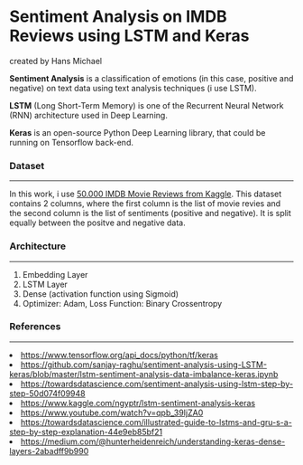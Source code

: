 # Sentiment Analysis on IMDB Reviews using LSTM and Keras
created by Hans Michael


<b>Sentiment Analysis</b> is a classification of emotions (in this case, positive and negative) on text data using text analysis techniques (i use LSTM).

<b>LSTM</b> (Long Short-Term Memory) is one of the Recurrent Neural Network (RNN) architecture used in Deep Learning.

<b>Keras</b> is an open-source Python Deep Learning library, that could be running on Tensorflow back-end.


### Dataset
--------
In this work, i use <a href="https://www.kaggle.com/lakshmi25npathi/imdb-dataset-of-50k-movie-reviews">50.000 IMDB Movie Reviews from Kaggle</a>.
This dataset contains 2 columns, where the first column is the list of movie revies and the second column is the list of sentiments (positive and negative). It is split equally between the positve and negative data.

### Architecture
--------
<ol type="1">
    <li>Embedding Layer</li>
    <li>LSTM Layer</li>
    <li>Dense (activation function using Sigmoid)</li>
    <li>Optimizer: Adam, Loss Function: Binary Crossentropy</li>
</ol>
    

### References
<hr>
<li><a href="https://www.tensorflow.org/api_docs/python/tf/keras">
    https://www.tensorflow.org/api_docs/python/tf/keras</a>
</li>
<li><a href="https://github.com/sanjay-raghu/sentiment-analysis-using-LSTM-keras/blob/master/lstm-sentiment-analysis-data-imbalance-keras.ipynb">
    https://github.com/sanjay-raghu/sentiment-analysis-using-LSTM-keras/blob/master/lstm-sentiment-analysis-data-imbalance-keras.ipynb</a>
</li>
<li><a href="https://towardsdatascience.com/sentiment-analysis-using-lstm-step-by-step-50d074f09948">
    https://towardsdatascience.com/sentiment-analysis-using-lstm-step-by-step-50d074f09948</a>
</li>
<li><a href="https://www.kaggle.com/ngyptr/lstm-sentiment-analysis-keras">
    https://www.kaggle.com/ngyptr/lstm-sentiment-analysis-keras</a>
</li>
<li><a href="https://www.youtube.com/watch?v=qpb_39IjZA0">
    https://www.youtube.com/watch?v=qpb_39IjZA0</a>
</li>
<li><a href="https://towardsdatascience.com/illustrated-guide-to-lstms-and-gru-s-a-step-by-step-explanation-44e9eb85bf21">
    https://towardsdatascience.com/illustrated-guide-to-lstms-and-gru-s-a-step-by-step-explanation-44e9eb85bf21</a>
</li>
<li><a href="https://medium.com/@hunterheidenreich/understanding-keras-dense-layers-2abadff9b990">
    https://medium.com/@hunterheidenreich/understanding-keras-dense-layers-2abadff9b990</a>
</li>
